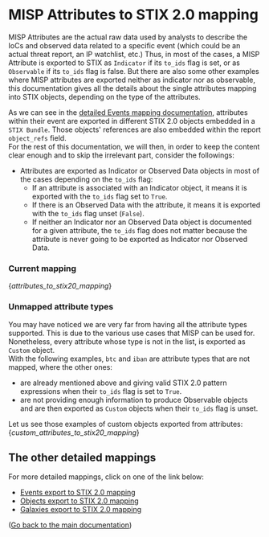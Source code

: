 # MISP Attributes to STIX 2.0 mapping

MISP Attributes are the actual raw data used by analysts to describe the IoCs and observed data related to a specific event (which could be an actual threat report, an IP watchlist, etc.)
Thus, in most of the cases, a MISP Attribute is exported to STIX as `Indicator` if its `to_ids` flag is set, or as `Observable` if its `to_ids` flag is false. But there are also some other examples where MISP attributes are exported neither as indicator nor as observable, this documentation gives all the details about the single attributes mapping into STIX objects, depending on the type of the attributes.

As we can see in the [detailed Events mapping documentation](misp_events_to_stix20.md), attributes within their event are exported in different STIX 2.0 objects embedded in a `STIX Bundle`. Those objects' references are also embedded within the report `object_refs` field.  
For the rest of this documentation, we will then, in order to keep the content clear enough and to skip the irrelevant part, consider the followings:
- Attributes are exported as Indicator or Observed Data objects in most of the cases depending on the `to_ids` flag:
  - If an attribute is associated with an Indicator object, it means it is exported with the `to_ids` flag set to `True`.
  - If there is an Observed Data with the attribute, it means it is exported with the `to_ids` flag unset (`False`).
  - If neither an Indicator nor an Observed Data object is documented for a given attribute, the `to_ids` flag does not matter because the attribute is never going to be exported as Indicator nor Observed Data.

### Current mapping

{_attributes_to_stix20_mapping_}

### Unmapped attribute types

You may have noticed we are very far from having all the attribute types supported. This is due to the various use cases that MISP can be used for.  
Nonetheless, every attribute whose type is not in the list, is exported as `Custom` object.  
With the following examples, `btc` and `iban` are attribute types that are not mapped, where the other ones:
- are already mentioned above and giving valid STIX 2.0 pattern expressions when their `to_ids` flag is set to `True`.
- are not providing enough information to produce Observable objects and are then exported as `Custom` objects when their `to_ids` flag is unset.

Let us see those examples of custom objects exported from attributes:
{_custom_attributes_to_stix20_mapping_}

## The other detailed mappings

For more detailed mappings, click on one of the link below:
- [Events export to STIX 2.0 mapping](misp_events_to_stix20.md)
- [Objects export to STIX 2.0 mapping](misp_objects_to_stix20.md)
- [Galaxies export to STIX 2.0 mapping](misp_galaxies_to_stix20.md)

([Go back to the main documentation](README.md))
